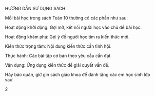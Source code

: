 HƯỚNG DẪN SỬ DỤNG SÁCH

Mỗi bài học trong sách Toán 10 thường có các phần như sau:

Hoạt động khởi động: Gợi mở, kết nối người học vào chủ đề bài học.

Hoạt động khám phá: Gợi ý để người học tìm ra kiến thức mới.

Kiến thức trọng tâm: Nội dung kiến thức cần tĩnh hội.

Thực hành: Các bài tập cơ bản theo yêu cầu cần đạt.

Vận dụng: Ứng dụng kiến thức để giải quyết vấn đề.

Hãy bảo quản, giữ gìn sách giáo khoa để dành tặng các em học sinh lớp sau!

2